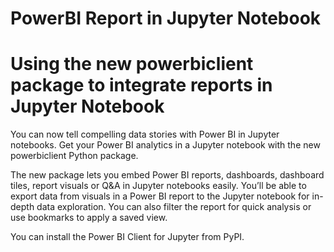 # PowerBI Report in Jupyter Notebook
# Using the new powerbiclient package to integrate reports in Jupyter Notebook

You can now tell compelling data stories with Power BI in Jupyter notebooks. Get your Power BI analytics in a Jupyter notebook with the new powerbiclient Python package.

The new package lets you embed Power BI reports, dashboards, dashboard tiles, report visuals or Q&A in Jupyter notebooks easily. You’ll be able to export data from visuals in a Power BI report to the Jupyter notebook for in-depth data exploration. You can also filter the report for quick analysis or use bookmarks to apply a saved view.

You can install the Power BI Client for Jupyter from PyPI.

